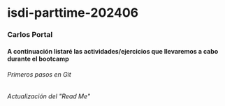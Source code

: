 # isdi-parttime-202406
### Carlos Portal
#### A continuación listaré las actividades/ejercicios que llevaremos a cabo durante el bootcamp
###### Primeros pasos en Git
###### Actualización del "Read Me"
